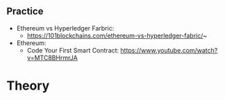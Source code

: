 ## Practice
 - Ethereum vs Hyperledger Farbric:
   - https://101blockchains.com/ethereum-vs-hyperledger-fabric/~
 - Ethereum:
   - Code Your First Smart Contract:
   https://www.youtube.com/watch?v=MTC8BHrmrJA

# Theory